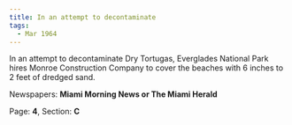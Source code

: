 ```yaml
---  
title: In an attempt to decontaminate  
tags:  
  - Mar 1964  
---  
```

  
In an attempt to decontaminate Dry Tortugas, Everglades National Park hires Monroe Construction Company to cover the beaches with 6 inches to 2 feet of dredged sand.  
  
Newspapers: **Miami Morning News or The Miami Herald**  
  
Page: **4**, Section: **C** 
